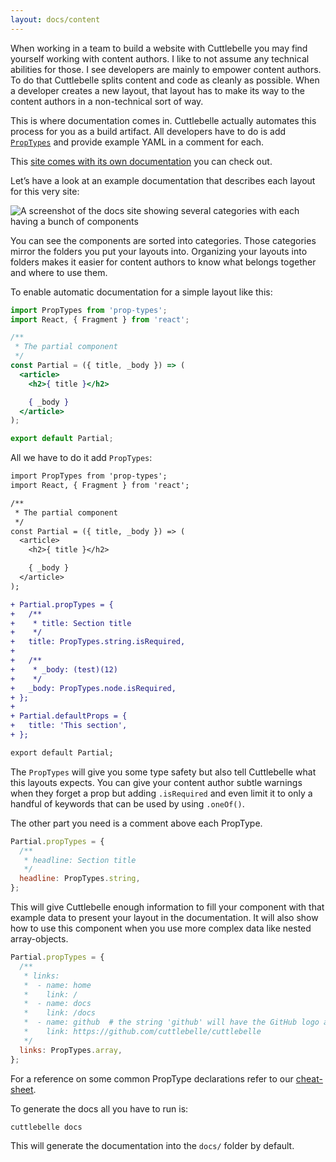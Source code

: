 ```yaml
---
layout: docs/content
---
```


When working in a team to build a website with Cuttlebelle you may find yourself working with content authors. I like to not assume any technical abilities for
those. I see developers are mainly to empower content authors. To do that Cuttlebelle splits content and code as cleanly as possible.
When a developer creates a new layout, that layout has to make its way to the content authors in a non-technical sort of way.

This is where documentation comes in. Cuttlebelle actually automates this process for you as a build artifact. All developers have to do is add
[`PropTypes`](https://reactjs.org/docs/typechecking-with-proptypes.html) and provide example YAML in a comment for each.

This [site comes with its own documentation](https://cuttlebelle.github.io/website/) you can check out.

Let’s have a look at an example documentation that describes each layout for this very site:

![A screenshot of the docs site showing several categories with each having a bunch of components](/assets/img/docs.png)

You can see the components are sorted into categories. Those categories mirror the folders you put your layouts into. Organizing your layouts into folders
makes it easier for content authors to know what belongs together and where to use them.

To enable automatic documentation for a simple layout like this:

```jsx
import PropTypes from 'prop-types';
import React, { Fragment } from 'react';

/**
 * The partial component
 */
const Partial = ({ title, _body }) => (
  <article>
    <h2>{ title }</h2>

    { _body }
  </article>
);

export default Partial;
```

All we have to do it add `PropTypes`:

```diff
import PropTypes from 'prop-types';
import React, { Fragment } from 'react';

/**
 * The partial component
 */
const Partial = ({ title, _body }) => (
  <article>
    <h2>{ title }</h2>

    { _body }
  </article>
);

+ Partial.propTypes = {
+   /**
+    * title: Section title
+    */
+   title: PropTypes.string.isRequired,
+ 
+   /**
+    * _body: (test)(12)
+    */
+   _body: PropTypes.node.isRequired,
+ };
+ 
+ Partial.defaultProps = {
+   title: 'This section',
+ };

export default Partial;
```

The `PropTypes` will give you some type safety but also tell Cuttlebelle what this layouts expects. You can give your content author subtle warnings when they
forget a prop but adding `.isRequired` and even limit it to only a handful of keywords that can be used by using `.oneOf()`.

The other part you need is a comment above each PropType.

```js
Partial.propTypes = {
  /**
   * headline: Section title
   */
  headline: PropTypes.string,
};
```

This will give Cuttlebelle enough information to fill your component with that example data to present your layout in the documentation. It will also show how
to use this component when you use more complex data like nested array-objects.

```js
Partial.propTypes = {
  /**
   * links:
   *  - name: home
   *    link: /
   *  - name: docs
   *    link: /docs
   *  - name: github  # the string 'github' will have the GitHub logo attached to it
   *    link: https://github.com/cuttlebelle/cuttlebelle
   */
  links: PropTypes.array,
};
```

For a reference on some common PropType declarations refer to our [cheat-sheet](/cheatsheet/).

To generate the docs all you have to run is:

```shell
cuttlebelle docs
```

This will generate the documentation into the `docs/` folder by default.

